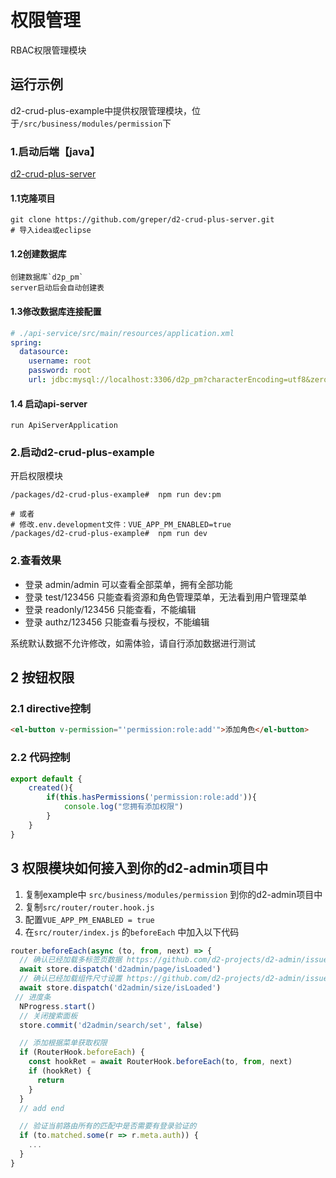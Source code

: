 
# 权限管理
RBAC权限管理模块


## 运行示例
d2-crud-plus-example中提供权限管理模块，位于`/src/business/modules/permission`下

### 1.启动后端【java】
[d2-crud-plus-server](https://github.com/greper/d2-crud-plus-server)
#### 1.1克隆项目
```shell
git clone https://github.com/greper/d2-crud-plus-server.git
# 导入idea或eclipse
```
#### 1.2创建数据库
```
创建数据库`d2p_pm`
server启动后会自动创建表
```
#### 1.3修改数据库连接配置

```yaml
# ./api-service/src/main/resources/application.xml
spring:
  datasource:
    username: root
    password: root
    url: jdbc:mysql://localhost:3306/d2p_pm?characterEncoding=utf8&zeroDateTimeBehavior=convertToNull&useSSL=false&serverTimezone=Asia/Shanghai&allowMultiQueries=true
```
#### 1.4 启动api-server
```
run ApiServerApplication
```


### 2.启动d2-crud-plus-example
开启权限模块
```shell
/packages/d2-crud-plus-example#  npm run dev:pm

# 或者
# 修改.env.development文件：VUE_APP_PM_ENABLED=true
/packages/d2-crud-plus-example#  npm run dev
```


### 2.查看效果
* 登录 admin/admin 可以查看全部菜单，拥有全部功能   
* 登录 test/123456 只能查看资源和角色管理菜单，无法看到用户管理菜单    
* 登录 readonly/123456 只能查看，不能编辑    
* 登录 authz/123456 只能查看与授权，不能编辑   

系统默认数据不允许修改，如需体验，请自行添加数据进行测试

## 2 按钮权限
### 2.1 directive控制
```html
<el-button v-permission="'permission:role:add'">添加角色</el-button>
```
### 2.2 代码控制
```js
export default {
    created(){
        if(this.hasPermissions('permission:role:add')){
            console.log("您拥有添加权限")
        }
    }
}
```

## 3 权限模块如何接入到你的d2-admin项目中
 1. 复制example中 `src/business/modules/permission` 到你的d2-admin项目中
 2. 复制`src/router/router.hook.js` 
 3. 配置`VUE_APP_PM_ENABLED = true`
 4. 在`src/router/index.js` 的`beforeEach` 中加入以下代码
```js {12-17}
router.beforeEach(async (to, from, next) => {
  // 确认已经加载多标签页数据 https://github.com/d2-projects/d2-admin/issues/201
  await store.dispatch('d2admin/page/isLoaded')
  // 确认已经加载组件尺寸设置 https://github.com/d2-projects/d2-admin/issues/198
  await store.dispatch('d2admin/size/isLoaded')
 // 进度条
  NProgress.start()
  // 关闭搜索面板
  store.commit('d2admin/search/set', false)

  // 添加根据菜单获取权限
  if (RouterHook.beforeEach) {
    const hookRet = await RouterHook.beforeEach(to, from, next)
    if (hookRet) {
      return
    }
  }
  // add end

  // 验证当前路由所有的匹配中是否需要有登录验证的
  if (to.matched.some(r => r.meta.auth)) {
    ...
  }
}
```
